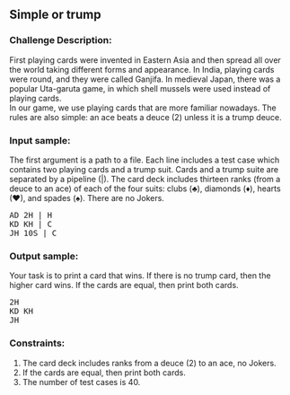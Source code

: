 <h2>Simple or trump</h2>

<h3>Challenge Description:</h3>

<p>
    First playing cards were invented in Eastern Asia and then spread all over the world taking different forms and
    appearance. In India, playing cards were round, and they were called Ganjifa. In medieval Japan, there was a
    popular Uta-garuta game, in which shell mussels were used instead of playing cards. <br>
    In our game, we use playing cards that are more familiar nowadays. The rules are also simple: an ace
    beats a deuce (2) unless it is a trump deuce.
</p>

<h3>Input sample:</h3>

<p>
    The first argument is a path to a file. Each line includes a test case which contains two playing cards and a
    trump suit. Cards and a trump suite are separated by a pipeline (|). The card deck includes thirteen ranks
    (from a deuce to an ace) of each of the four suits: clubs (&#x2663;), diamonds (&#x2666;), hearts (&#x2665;), and spades (&#x2660;). There
    are no Jokers.
</p>

<pre class="description-input-output">AD 2H | H
KD KH | C
JH 10S | C</pre>

<h3>Output sample:</h3>

<p>
    Your task is to print a card that wins. If there is no trump card, then the higher card wins. If the cards are
    equal, then print both cards.
</p>

<pre class="description-input-output">2H
KD KH
JH</pre>

<h3>Constraints:</h3>
<ol>
<li>The card deck includes ranks from a deuce (2) to an ace, no Jokers.</li>
<li>If the cards are equal, then print both cards.</li>
<li>The number of test cases is 40.</li>
</ol>